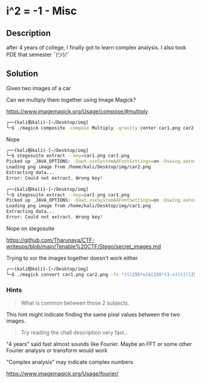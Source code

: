 # i^2 = -1 - Misc

## Description

after 4 years of college, I finally got to learn complex analysis. I also took PDE that semester ¯\(ツ)/¯

## Solution

Given two images of a car

Can we multiply them together using Image Magick?

https://www.imagemagick.org/Usage/compose/#multiply

```bash
┌──(kali㉿kali)-[~/Desktop/img]
└─$ ./magick composite -compose Multiply -gravity center car1.png car2.png output.png
```

Nope

```bash
┌──(kali㉿kali)-[~/Desktop/img]
└─$ stegosuite extract --key=car1.png car2.png 
Picked up _JAVA_OPTIONS: -Dawt.useSystemAAFontSettings=on -Dswing.aatext=true
Loading png image from /home/kali/Desktop/img/car2.png
Extracting data...
Error: Could not extract. Wrong key?
                                                                                                                           
┌──(kali㉿kali)-[~/Desktop/img]
└─$ stegosuite extract --key=car2.png car1.png 
Picked up _JAVA_OPTIONS: -Dawt.useSystemAAFontSettings=on -Dswing.aatext=true
Loading png image from /home/kali/Desktop/img/car1.png
Extracting data...
Error: Could not extract. Wrong key?
```

Nope on stegosuite

https://github.com/Tharunaya/CTF-writeups/blob/main/Tenable%20CTF/Stego/secret_images.md

Trying to xor the images together doesn't work either

```bash
┌──(kali㉿kali)-[~/Desktop/img]
└─$ ./magick convert car1.png car2.png -fx "(((255*u)&(255*(1-v)))|((255*(1-u))&(255*v)))/255" output.png
```

### Hints

> What is common between those 2 subjects.

This hint might indicate finding the same pixel values between the two images.

> Try reading the chall description very fast...

"4 years" said fast almost sounds like Fourier. Maybe an FFT or some other Fourier analysis or transform would work

"Complex analysis" may indicate complex numbers

<https://www.imagemagick.org/Usage/fourier/>
